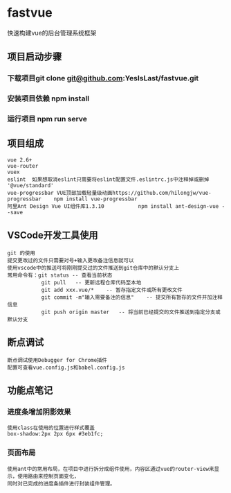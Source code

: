 # fastvue
快速构建vue的后台管理系统框架
## 项目启动步骤
### 下载项目git clone git@github.com:YesIsLast/fastvue.git
### 安装项目依赖 npm install
### 运行项目 npm run serve

## 项目组成
    vue 2.6+
    vue-router
    vuex
    eslint  如果想取消eslint只需要将eslint配置文件.eslintrc.js中注释掉或删掉 '@vue/standard'
    vue-progressbar VUE顶部加载轻量级动画https://github.com/hilongjw/vue-progressbar    npm install vue-progressbar
    阿里Ant Design Vue UI组件库1.3.10           npm install ant-design-vue --save
## VSCode开发工具使用
    git 的使用
    提交更改过的文件只需要对号+输入更改备注信息就可以
    使用vscode中的推送可将刚刚提交过的文件推送到git仓库中的默认分支上
    常用命令有：git status -- 查看当前状态
               git pull   -- 更新远程仓库代码至本地
               git add xxx.vue/*    -- 暂存指定文件或所有更改文件
               git commit -m"输入需要备注的信息"    -- 提交所有暂存的文件并加注释信息
               git push origin master   -- 将当前已经提交的文件推送到指定分支或默认分支
## 断点调试
    断点调试使用Debugger for Chrome插件
    配置可查看vue.config.js和babel.config.js
## 功能点笔记
### 进度条增加阴影效果
    使用class在使用的位置进行样式覆盖
    box-shadow:2px 2px 6px #3eb1fc;
### 页面布局
    使用ant中的常用布局，在项目中进行拆分成组件使用，内容区通过vue的router-view来显示，使用路由来控制页面变化，
    同时对已完成的进度条插件进行封装组件管理。